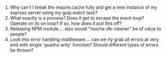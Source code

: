 1. Why can't I break the require.cache fully and get a new instance of my express server using my gulp.watch task?
2. What exactly is a process? Does it get to escape the event loop? Operate on its on loop? If so, how does it pull this off?
3. Releasing NPM module.... also would "mocha-db-cleaner" be of value to people?
4. Look into error handling middleware.... can we rly grab all errors at very end with single 'quadra-arity' function? Should different types of errors be thrown?